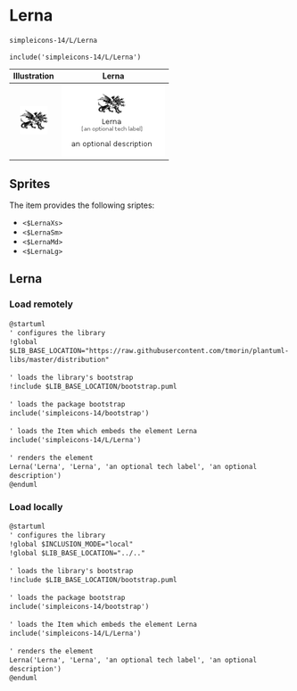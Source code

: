 # Lerna


```text
simpleicons-14/L/Lerna
```

```text
include('simpleicons-14/L/Lerna')
```



| Illustration | Lerna |
| :---: | :---: |
| ![illustration for Illustration](../../simpleicons-14/L/Lerna.png) | ![illustration for Lerna](../../simpleicons-14/L/Lerna.Local.png) |



## Sprites
The item provides the following sriptes:

- `<$LernaXs>`
- `<$LernaSm>`
- `<$LernaMd>`
- `<$LernaLg>`





## Lerna

### Load remotely
```plantuml
@startuml
' configures the library
!global $LIB_BASE_LOCATION="https://raw.githubusercontent.com/tmorin/plantuml-libs/master/distribution"

' loads the library's bootstrap
!include $LIB_BASE_LOCATION/bootstrap.puml

' loads the package bootstrap
include('simpleicons-14/bootstrap')

' loads the Item which embeds the element Lerna
include('simpleicons-14/L/Lerna')

' renders the element
Lerna('Lerna', 'Lerna', 'an optional tech label', 'an optional description')
@enduml
```

### Load locally
```plantuml
@startuml
' configures the library
!global $INCLUSION_MODE="local"
!global $LIB_BASE_LOCATION="../.."

' loads the library's bootstrap
!include $LIB_BASE_LOCATION/bootstrap.puml

' loads the package bootstrap
include('simpleicons-14/bootstrap')

' loads the Item which embeds the element Lerna
include('simpleicons-14/L/Lerna')

' renders the element
Lerna('Lerna', 'Lerna', 'an optional tech label', 'an optional description')
@enduml
```

